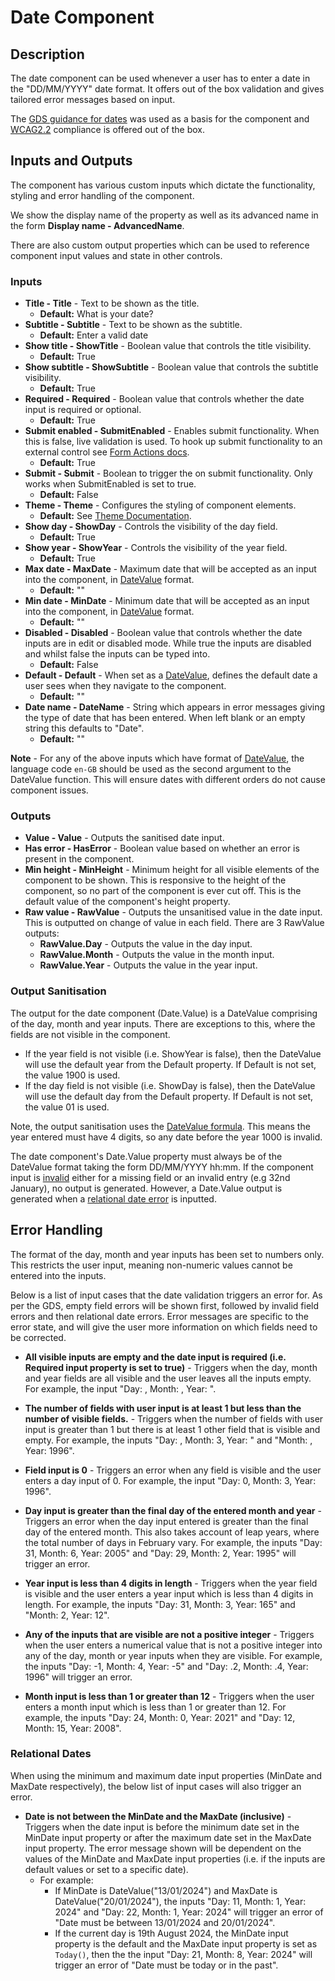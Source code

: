 # Date Component

## Description

The date component can be used whenever a user has to enter a date in the "DD/MM/YYYY" date format. It offers out of the box validation and gives tailored error messages based on input.

The [GDS guidance for dates](https://design-system.service.gov.uk/patterns/dates/) was used as a basis for the component and [WCAG2.2](https://www.w3.org/WAI/WCAG22/Understanding/) compliance is offered out of the box.

## Inputs and Outputs

The component has various custom inputs which dictate the functionality, styling and error handling of the component.

We show the display name of the property as well as its advanced name in the form **Display name - AdvancedName**.

There are also custom output properties which can be used to reference component input values and state in other controls.

### Inputs

- **Title - Title** - Text to be shown as the title.
  - **Default:** What is your date?
- **Subtitle - Subtitle** - Text to be shown as the subtitle.
  - **Default:** Enter a valid date
- **Show title - ShowTitle** - Boolean value that controls the title visibility.
  - **Default:** True
- **Show subtitle - ShowSubtitle** - Boolean value that controls the subtitle visibility.
  - **Default:** True
- **Required - Required** - Boolean value that controls whether the date input is required or optional.
  - **Default:** True
- **Submit enabled - SubmitEnabled** - Enables submit functionality. When this is false, live validation is used. To hook up submit functionality to an external control see [Form Actions docs](./../FormActions.md).
  - **Default:** True
- **Submit - Submit** - Boolean to trigger the on submit functionality. Only works when SubmitEnabled is set to true.
  - **Default:** False
- **Theme - Theme** - Configures the styling of component elements.
  - **Default:** See [Theme Documentation](../Theme.md).
- **Show day - ShowDay** - Controls the visibility of the day field.
  - **Default:** True
- **Show year - ShowYear** - Controls the visibility of the year field.
  - **Default:** True
- **Max date - MaxDate** - Maximum date that will be accepted as an input into the component, in [DateValue](https://learn.microsoft.com/en-us/power-platform/power-fx/reference/function-datevalue-timevalue) format.
  - **Default:** ""
- **Min date - MinDate** - Minimum date that will be accepted as an input into the component, in [DateValue](https://learn.microsoft.com/en-us/power-platform/power-fx/reference/function-datevalue-timevalue) format.
  - **Default:** ""
- **Disabled - Disabled** - Boolean value that controls whether the date inputs are in edit or disabled mode. While true the inputs are disabled and whilst false the inputs can be typed into.
  - **Default:** False
- **Default - Default** - When set as a [DateValue](https://learn.microsoft.com/en-us/power-platform/power-fx/reference/function-datevalue-timevalue), defines the default date a user sees when they navigate to the component.
  - **Default:** ""
- **Date name - DateName** - String which appears in error messages giving the type of date that has been entered. When left blank or an empty string this defaults to "Date".
  - **Default:** ""

**Note** - For any of the above inputs which have format of [DateValue](https://learn.microsoft.com/en-us/power-platform/power-fx/reference/function-datevalue-timevalue), the language code `en-GB` should be used as the second argument to the DateValue function. This will ensure dates with different orders do not cause component issues.

### Outputs

- **Value - Value** - Outputs the sanitised date input.
- **Has error - HasError** - Boolean value based on whether an error is present in the component.
- **Min height - MinHeight** - Minimum height for all visible elements of the component to be shown. This is responsive to the height of the component, so no part of the component is ever cut off. This is the default value of the component's height property.
- **Raw value - RawValue** - Outputs the unsanitised value in the date input. This is outputted on change of value in each field. There are 3 RawValue outputs:
  - **RawValue.Day** - Outputs the value in the day input.
  - **RawValue.Month** - Outputs the value in the month input.
  - **RawValue.Year** - Outputs the value in the year input.

### Output Sanitisation

The output for the date component (Date.Value) is a DateValue comprising of the day, month and year inputs. There are exceptions to this, where the fields are not visible in the component.

- If the year field is not visible (i.e. ShowYear is false), then the DateValue will use the default year from the Default property. If Default is not set, the value 1900 is used.
- If the day field is not visible (i.e. ShowDay is false), then the DateValue will use the default day from the Default property. If Default is not set, the value 01 is used.

Note, the output sanitisation uses the [DateValue formula](https://learn.microsoft.com/en-us/power-platform/power-fx/reference/function-datevalue-timevalue). This means the year entered must have 4 digits, so any date before the year 1000 is invalid.

The date component's Date.Value property must always be of the DateValue format taking the form DD/MM/YYYY hh:mm. If the component input is [invalid](#error-handling) either for a missing field or an invalid entry (e.g 32nd January), no output is generated. However, a Date.Value output is generated when a [relational date error](#relational-dates) is inputted.

## Error Handling

The format of the day, month and year inputs has been set to numbers only. This restricts the user input, meaning non-numeric values cannot be entered into the inputs.

Below is a list of input cases that the date validation triggers an error for. As per the GDS, empty field errors will be shown first, followed by invalid field errors and then relational date errors. Error messages are specific to the error state, and will give the user more information on which fields need to be corrected.

- **All visible inputs are empty and the date input is required (i.e. Required input property is set to true)** - Triggers when the day, month and year fields are all visible and the user leaves all the inputs empty. For example, the input "Day: , Month: , Year: ".

- **The number of fields with user input is at least 1 but less than the number of visible fields.** - Triggers when the number of fields with user input is greater than 1 but there is at least 1 other field that is visible and empty. For example, the inputs "Day: , Month: 3, Year: " and "Month: , Year: 1996".

- **Field input is 0** - Triggers an error when any field is visible and the user enters a day input of 0. For example, the input "Day: 0, Month: 3, Year: 1996".

- **Day input is greater than the final day of the entered month and year** - Triggers an error when the day input entered is greater than the final day of the entered month. This also takes account of leap years, where the total number of days in February vary. For example, the inputs "Day: 31, Month: 6, Year: 2005" and "Day: 29, Month: 2, Year: 1995" will trigger an error.

- **Year input is less than 4 digits in length** - Triggers when the year field is visible and the user enters a year input which is less than 4 digits in length. For example, the inputs "Day: 31, Month: 3, Year: 165" and "Month: 2, Year: 12".

- **Any of the inputs that are visible are not a positive integer** - Triggers when the user enters a numerical value that is not a positive integer into any of the day, month or year inputs when they are visible. For example, the inputs "Day: -1, Month: 4, Year: -5" and "Day: .2, Month: .4, Year: 1996" will trigger an error.

- **Month input is less than 1 or greater than 12** - Triggers when the user enters a month input which is less than 1 or greater than 12. For example, the inputs "Day: 24, Month: 0, Year: 2021" and "Day: 12, Month: 15, Year: 2008".

### Relational Dates

When using the minimum and maximum date input properties (MinDate and MaxDate respectively), the below list of input cases will also trigger an error.

- **Date is not between the MinDate and the MaxDate (inclusive)** - Triggers when the date input is before the minimum date set in the MinDate input property or after the maximum date set in the MaxDate input property. The error message shown will be dependent on the values of the MinDate and MaxDate input properties (i.e. if the inputs are default values or set to a specific date).
  - For example:
    - If MinDate is DateValue("13/01/2024") and MaxDate is DateValue("20/01/2024"), the inputs "Day: 11, Month: 1, Year: 2024" and "Day: 22, Month: 1, Year: 2024" will trigger an error of "Date must be between 13/01/2024 and 20/01/2024".
    - If the current day is 19th August 2024, the MinDate input property is the default and the MaxDate input property is set as `Today()`, then the the input "Day: 21, Month: 8, Year: 2024" will trigger an error of "Date must be today or in the past".
